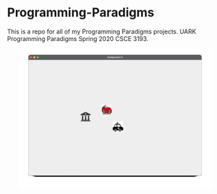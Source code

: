# Programming-Paradigms
This is a repo for all of my Programming Paradigms projects. UARK Programming Paradigms Spring 2020 CSCE 3193.
<p align="center">
  <img src="https://github.com/lukelmiller/Programming-Paradigms/blob/main/Cops:Robbers.gif?raw=true" width="450" title="Cops & Robbers Game">
</p>
